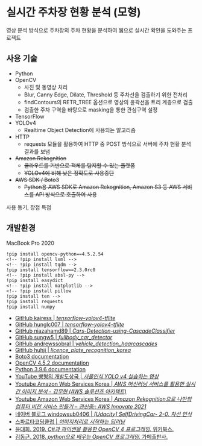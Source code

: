 # 실시간 주차장 현황 분석 (모형)

영상 분석 방식으로 주차장의 주차 현황을 분석하여 웹으로 실시간 확인을 도와주는 프로젝트

## 사용 기술

- Python
- OpenCV
  - 사진 및 동영상 처리
  - Blur, Canny Edge, Dilate, Threshold 등 주차선을 검출하기 위한 전처리
  - findContours의 RETR_TREE 옵션으로 영상의 윤곽선을 트리 계층으로 검출
  - 검출한 주차 구역을 바탕으로 masking을 통한 관심구역 설정
- TensorFlow
- YOLOv4
  - Realtime Object Detection에 사용되는 알고리즘
- HTTP
  - requests 모듈을 활용하여 HTTP 중 POST 방식으로 서버에 주차 현황 분석 결과를 보냄
- ~~Amazon Rekognition~~
  - ~~클라우드를 기반으로 객체를 탐지할 수 있는 플랫폼~~
  - ~~YOLOv4에 비해 낮은 정확도로 사용중단~~
- ~~AWS SDK / Boto3~~
  - ~~Python용 AWS SDK로 Amazon Rekognition, Amazon S3 등 AWS 서비스를 API 방식으로 호출하여 사용~~

사용 동기, 장점 특점

## 개발환경

MacBook Pro 2020

```
!pip install opencv-python==4.5.2.54
<!-- !pip install lxml -->
<!-- !pip install tqdm -->
!pip install tensorflow==2.3.0rc0
<!-- !pip install absl-py -->
!pip install easydict
<!-- !pip install matplotlib -->
<!-- !pip install pillow
!pip install ten -->
!pip install requests
!pip install numpy
```

- [GitHub kairess | _tensorflow-yolov4-tflite_](https://github.com/kairess/tensorflow-yolov4-tflite)
- [GitHub hunglc007 | _tensorflow-yolov4-tflite_](https://github.com/hunglc007/tensorflow-yolov4-tflite)
- [GitHub niazahamd89 | _Cars-Detection-using-CascadeClassifier_](https://github.com/niazahamd89/Cars-Detection-using-CascadeClassifier)
- [GitHub sungw5 | _fullbody_car_detector_](https://github.com/sungw5/fullbody_car_detector)
- [GitHub andrewssobral | _vehicle_detection_haarcascades_](https://github.com/andrewssobral/vehicle_detection_haarcascades)
- [GitHub huhji | _licence_plate_recognition_korea_](https://github.com/huhji/licence_plate_recognition_korea)
- [Boto3 documentation](https://boto3.amazonaws.com/v1/documentation/api/latest/guide/quickstart.html)
- [OpenCV 4.5.2 documentation](https://docs.opencv.org/4.5.2/)
- [Python 3.9.6 documentation](https://docs.python.org/3.9/)
- [YouTube 빵형의 개발도상국 | _사물인식 YOLO v4 실습하는 영상_](https://www.youtube.com/watch?v=hxwEqXCgQO4)
- [Youtube Amazon Web Services Korea | _AWS 머신러닝 서비스를 활용한 실시간 이미지 분석 - 김무현 (AWS 솔루션즈 아키텍트)_](https://www.youtube.com/watch?v=sieD-8l9Cgw)
- [Youtube Amazon Web Services Korea | _Amazon Rekognition으로 나만의 컴퓨터 비전 서비스 만들기 – 권신중:: AWS Innovate 2021_](https://www.youtube.com/watch?v=tioJru6b_4M)
- [네이버 블로그 windowsub0406 | _[Udacity] SelfDrivingCar- 2-0. 차선 인식_](https://blog.naver.com/windowsub0406/220893187693)
- [스파르타코딩클럽 | _이미지처리로 시작하는 딥러닝_](https://spartacodingclub.kr/online/dl)
- [윤대희. 2019. _C#과 파이썬을 활용한 OpenCV 4 프로그래밍._ 위키북스.](https://wikibook.co.kr/opencv4/)
- [김동근. 2018. _python으로 배우는 OpenCV 프로그래밍._ 가메출판사.](https://www.kame.co.kr/nkm/detail.php?tcode=308&tbook_jong=3)
